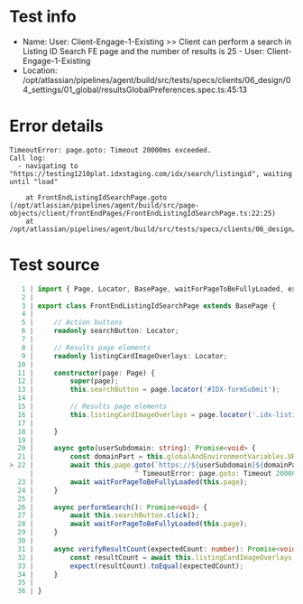 # Test info

- Name: User: Client-Engage-1-Existing >> Client can perform a search in Listing ID Search FE page and the number of results is 25 - User: Client-Engage-1-Existing
- Location: /opt/atlassian/pipelines/agent/build/src/tests/specs/clients/06_design/04_settings/01_global/resultsGlobalPreferences.spec.ts:45:13

# Error details

```
TimeoutError: page.goto: Timeout 20000ms exceeded.
Call log:
  - navigating to "https://testing1210plat.idxstaging.com/idx/search/listingid", waiting until "load"

    at FrontEndListingIdSearchPage.goto (/opt/atlassian/pipelines/agent/build/src/page-objects/client/frontEndPages/FrontEndListingIdSearchPage.ts:22:25)
    at /opt/atlassian/pipelines/agent/build/src/tests/specs/clients/06_design/04_settings/01_global/resultsGlobalPreferences.spec.ts:46:54
```

# Test source

```ts
   1 | import { Page, Locator, BasePage, waitForPageToBeFullyLoaded, expect } from '@shared-client-imports';
   2 |
   3 | export class FrontEndListingIdSearchPage extends BasePage {
   4 |
   5 |     // Action buttons
   6 |     readonly searchButton: Locator;
   7 |
   8 |     // Results page elements
   9 |     readonly listingCardImageOverlays: Locator;
  10 |
  11 |     constructor(page: Page) {
  12 |         super(page);
  13 |         this.searchButton = page.locator('#IDX-formSubmit');
  14 |
  15 |         // Results page elements
  16 |         this.listingCardImageOverlays = page.locator('.idx-listing-card__image-overlay');
  17 |         
  18 |     }
  19 |
  20 |     async goto(userSubdomain: string): Promise<void> {
  21 |         const domainPart = this.globalAndEnvironmentVariables.URL_ENV_PART ? `.${this.globalAndEnvironmentVariables.URL_ENV_PART}` : '';
> 22 |         await this.page.goto(`https://${userSubdomain}${domainPart}.com/idx/search/listingid`);
     |                         ^ TimeoutError: page.goto: Timeout 20000ms exceeded.
  23 |         await waitForPageToBeFullyLoaded(this.page);
  24 |     }
  25 |
  26 |     async performSearch(): Promise<void> {
  27 |         await this.searchButton.click();
  28 |         await waitForPageToBeFullyLoaded(this.page);
  29 |     }
  30 |
  31 |     async verifyResultCount(expectedCount: number): Promise<void> {
  32 |         const resultCount = await this.listingCardImageOverlays.count();
  33 |         expect(resultCount).toEqual(expectedCount);
  34 |     }
  35 |
  36 | }
```